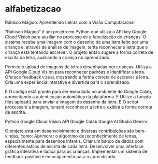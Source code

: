 # alfabetizacao
Rabisco Mágico: Aprendendo Letras com a Visão Computacional


"Rabisco Mágico" é um projeto em Python que utiliza a API key Google Cloud Vision para auxiliar no processo de alfabetização de crianças. O sistema recebe uma imagem com o desenho de uma letra feito por uma criança e, através de análise de imagem, tenta reconhecer a letra que a criança está tentando escrever. O projeto então sugere a forma correta de escrita da letra, auxiliando a criança no aprendizado.

Permite o upload de imagens de letras desenhadas por crianças.
Utiliza a API Google Cloud Vision para reconhecer padrões e identificar a letra.
Oferece feedback visual, mostrando a forma correta de escrever a letra.
Cria uma experiência interativa e divertida para o aprendizado.

E O código está pronto para ser executado no ambiente do Google Colab, aproveitando a autenticação automática da plataforma.
F Utilize a função files.upload() para enviar a imagem do desenho da letra.
E O script processará a imagem, tentará reconhecer a letra e exibirá a forma correta de escrita.

Python
Google Cloud Vision API
Google Colab
Google AI Studio Gemini

O projeto está em desenvolvimento e diversas contribuições são bem-vindas, como:
Aprimorar o algoritmo de reconhecimento de letras, especialmente para desenhos infantis.
Criar um banco de dados com diferentes estilos de escrita de cada letra.
Desenvolver uma interface gráfica interativa e lúdica para as crianças.
Implementar um sistema de feedback positivo e encorajamento para o aprendizado.
